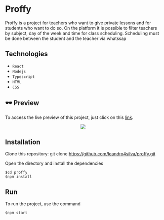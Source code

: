 # Proffy
Proffy is a project for teachers who want to give private lessons and for students who want to do so. On the platform it is possible to filter teachers by subject, day of the week and time for class scheduling. Scheduling must be done between the student and the teacher via whatssap

## Technologies
- ``React``
- ``Nodejs``
- ``Typescript``
- ``HTML``
- ``CSS``

## :dark_sunglasses: Preview
To access the live preview of this project, just click on this [link](https://proffy-leandro4silva.vercel.app/).

<p align=center>
<img src="https://i.imgur.com/07Scqqv.gif" />
</p>

## Installation
Clone this repository: git clone https://github.com/leandro4silva/proffy.git

Open the directory and install the dependencies
```
$cd proffy
$npm install
```

## Run
To run the project, use the command
```
$npm start
```